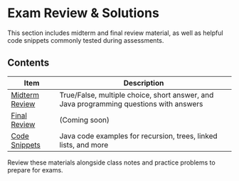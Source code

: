 # Exam Review & Solutions

This section includes midterm and final review material, as well as helpful code snippets commonly tested during assessments.



##  Contents

| Item | Description |
|------|-------------|
| [Midterm Review](./midterm-review.md) | True/False, multiple choice, short answer, and Java programming questions with answers |
| [Final Review](./final-review.md) | (Coming soon) |
| [Code Snippets](./code-snippets/) | Java code examples for recursion, trees, linked lists, and more |

Review these materials alongside class notes and practice problems to prepare for exams.
